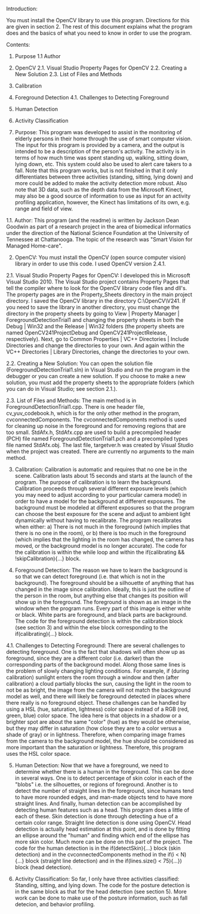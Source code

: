 Introduction:

You must install the OpenCV library to use this program. Directions for this are given in section 2. The rest of this document explains what the program does and the basics of what you need to know in order to use the program. 

Contents:
1. Purpose
	1.1 Author
2. OpenCV
	2.1. Visual Studio Property Pages for OpenCV
	2.2. Creating a New Solution
	2.3. List of Files and Methods
3. Calibration
4. Foreground Detection
	4.1. Challenges to Detecting Foreground
5. Human Detection
6. Activity Classification

1. Purpose:
This program was developed to assist in the monitoring of elderly persons in their home through the use of smart computer vision. The input for this program is provided by a camera, and the output is intended to be a description of the person's activity. The activity is in terms of how much time was spent standing up, walking, sitting down, lying down, etc. This system could also be used to alert care takers to a fall. Note that this program works, but is not finished in that it only differentiates between three activities (standing, sitting, lying down) and more could be added to make the activity detection more robust. Also note that 3D data, such as the depth data from the Microsoft Kinect, may also be a good source of information to use as input for an activity profiling application, however, the Kinect has limitations of its own, e.g. range and field of view.

1.1. Author:
This program (and the readme) is written by Jackson Dean Goodwin as part of a research project in the area of biomedical informatics under the direction of the National Science Foundation at the University of Tennessee at Chattanooga. The topic of the research was "Smart Vision for Managed Home-care". 

2. OpenCV:
You must install the OpenCV (open source computer vision) library in order to use this code. I used OpenCV version 2.4.1. 

2.1. Visual Studio Property Pages for OpenCV:
I developed this in Microsoft Visual Studio 2010. The Visual Studio project contains Property Pages that tell the compiler where to look for the OpenCV library code files and dll's. The property pages are in the Property_Sheets directory in the main project directory. I saved the OpenCV library in the directory C:\OpenCV\V241. If you need to save the library in another directory, you must change the directory in the property sheets by going to View | Property Manager | ForegroundDetectionTrial1 and changing the property sheets in both the Debug | Win32 and the Release | Win32 folders (the property sheets are named OpenCV241ProjectDebug and OpenCV241ProjectRelease, respectively). Next, go to Common Properties | VC++ Directories | Include Directories and change the directories to your own. And again within the VC++ Directories | Library Directories, change the directories to your own.

2.2. Creating a New Solution:
You can open the solution file (ForegroundDetectionTrial1.sln) in Visual Studio and run the program in the debugger or you can create a new solution. If you choose to make a new solution, you must add the property sheets to the appropriate folders (which you can do in Visual Studio; see section 2.1.). 

2.3. List of Files and Methods:
The main method is in ForegroundDetectionTrial1.cpp. There is one header file, cv_yuv_codebook.h, which is for the only other method in the program, cvconnectedComponents. The cvconnectedComponents method is used for cleaning up noise in the foreground and for removing regions that are too small. StdAfx.h, StdAfx.cpp are used to build a precompiled header (PCH) file named ForegroundDetectionTrial1.pch and a precompiled types file named StdAfx.obj. The last file, targetver.h was created by Visual Studio when the project was created. There are currently no arguments to the main method.

3. Calibration:
Calibration is automatic and requires that no one be in the scene. Calibration lasts about 15 seconds and starts at the launch of the program. The purpose of calibration is to learn the background. Calibration proceeds through several different exposure levels (which you may need to adjust according to your particular camera model) in order to have a model for the background at different exposures. The background must be modeled at different exposures so that the program can choose the best exposure for the scene and adjust to ambient light dynamically without having to recalibrate. The program recalibrates when either: a) There is not much in the foreground (which implies that there is no one in the room), or b) there is too much in the foreground (which implies that the lighting in the room has changed, the camera has moved, or the background model is no longer accurate). The code for the calibration is within the while loop and within the if(calibrating && !skipCalibration){...} block.

4. Foreground Detection:
The reason we have to learn the background is so that we can detect foreground (i.e. that which is not in the background). The foreground should be a silhouette of anything that has changed in the image since calibration. Ideally, this is just the outline of the person in the room, but anything else that changes its position will show up in the foreground. The foreground is shown as an image in the window when the program runs. Every part of this image is either white or black. White parts are foreground, and black parts are background. The code for the foreground detection is within the calibration block (see section 3) and within the else block corresponding to the if(calibrating){...} block.

4.1. Challenges to Detecting Foreground:
There are several challenges to detecting foreground. One is the fact that shadows will often show up as foreground, since they are a different color (i.e. darker) than the corresponding parts of the background model. Along those same lines is the problem of slowly changing lighting conditions. For example, if (during calibration) sunlight enters the room through a window and then (after calibration) a cloud partially blocks the sun, causing the light in the room to not be as bright, the image from the camera will not match the background model as well, and there will likely be foreground detected in places where there really is no foreground object. These challenges can be handled by using a HSL (hue, saturation, lightness) color space instead of a RGB (red, green, blue) color space. The idea here is that objects in a  shadow or a brighter spot are about the same "color" (hue) as they would be otherwise, but they may differ in saturation (how close they are to a color versus a shade of gray) or in lightness. Therefore, when comparing image frames from the camera to the background model, the hue should be considered as more important than the saturation or lightness. Therefore, this program uses the HSL color space.

5. Human Detection:
Now that we have a foreground, we need to determine whether there is a human in the foreground. This can be done in several ways. One is to detect percentage of skin color in each of the "blobs" i.e. the silhouettes, or regions of foreground. Another is to detect the number of straight lines in the foreground, since humans tend to have more rounded edges, and man-made objects tend to have more straight lines. And finally, human detection can be accomplished by detecting human features such as a head. This program does a little of each of these. Skin detection is done through detecting a hue of a certain color range. Straight line detection is done using OpenCV. Head detection is actually head estimation at this point, and is done by fitting an ellipse around the "human" and finding which end of the ellipse has more skin color. Much more can be done on this part of the project. The code for the human detection is in the if(detectSkin){...} block (skin detection) and in the cvconnectedComponents method in the if(i < N){...} block (straight line detection) and in the if(lines.size() < 75){...}) block (head detection).

6. Activity Classification:
So far, I only have three activities classified: Standing, sitting, and lying down. The code for the posture detection is in the same block as that for the head detection (see section 5). More work can be done to make use of the posture information, such as fall detecion, and behavior profiling.